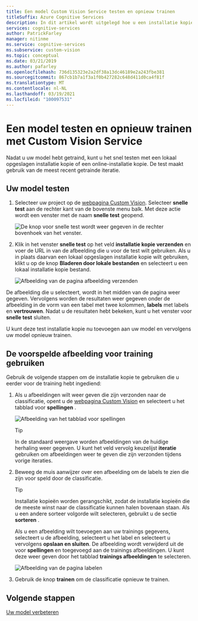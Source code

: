 ```yaml
---
title: Een model Custom Vision Service testen en opnieuw trainen
titleSuffix: Azure Cognitive Services
description: In dit artikel wordt uitgelegd hoe u een installatie kopie kunt testen en deze vervolgens gebruikt om uw model in de Custom Vision-service te trainen.
services: cognitive-services
author: PatrickFarley
manager: nitinme
ms.service: cognitive-services
ms.subservice: custom-vision
ms.topic: conceptual
ms.date: 03/21/2019
ms.author: pafarley
ms.openlocfilehash: 736d135323e2a2df38a13dc46189e2a243fbe381
ms.sourcegitcommit: 867cb1b7a1f3a1f0b427282c648d411d0ca4f81f
ms.translationtype: MT
ms.contentlocale: nl-NL
ms.lasthandoff: 03/19/2021
ms.locfileid: "100097531"
---
```

# <a name="test-and-retrain-a-model-with-custom-vision-service"></a>Een model testen en opnieuw trainen met Custom Vision Service

Nadat u uw model hebt getraind, kunt u het snel testen met een lokaal opgeslagen installatie kopie of een online-installatie kopie. De test maakt gebruik van de meest recent getrainde iteratie.

## <a name="test-your-model"></a>Uw model testen

1. Selecteer uw project op de [webpagina Custom Vision](https://customvision.ai). Selecteer **snelle test** aan de rechter kant van de bovenste menu balk. Met deze actie wordt een venster met de naam **snelle test** geopend.

    ![De knop voor snelle test wordt weer gegeven in de rechter bovenhoek van het venster.](./media/test-your-model/quick-test-button.png)

2. Klik in het venster **snelle test** op het veld **installatie kopie verzenden** en voer de URL in van de afbeelding die u voor de test wilt gebruiken. Als u in plaats daarvan een lokaal opgeslagen installatie kopie wilt gebruiken, klikt u op de knop **Bladeren door lokale bestanden** en selecteert u een lokaal installatie kopie bestand.

    ![Afbeelding van de pagina afbeelding verzenden](./media/test-your-model/submit-image.png)

De afbeelding die u selecteert, wordt in het midden van de pagina weer gegeven. Vervolgens worden de resultaten weer gegeven onder de afbeelding in de vorm van een tabel met twee kolommen, **labels** met labels en **vertrouwen**. Nadat u de resultaten hebt bekeken, kunt u het venster voor **snelle test** sluiten.

U kunt deze test installatie kopie nu toevoegen aan uw model en vervolgens uw model opnieuw trainen.

## <a name="use-the-predicted-image-for-training"></a>De voorspelde afbeelding voor training gebruiken

Gebruik de volgende stappen om de installatie kopie te gebruiken die u eerder voor de training hebt ingediend:

1. Als u afbeeldingen wilt weer geven die zijn verzonden naar de classificatie, opent u de [webpagina Custom Vision](https://customvision.ai) en selecteert u het tabblad voor __spellingen__ .

    ![Afbeelding van het tabblad voor spellingen](./media/test-your-model/predictions-tab.png)

    > [!TIP]
    > In de standaard weergave worden afbeeldingen van de huidige herhaling weer gegeven. U kunt het veld vervolg keuzelijst __iteratie__ gebruiken om afbeeldingen weer te geven die zijn verzonden tijdens vorige iteraties.

2. Beweeg de muis aanwijzer over een afbeelding om de labels te zien die zijn voor speld door de classificatie.

    > [!TIP]
    > Installatie kopieën worden gerangschikt, zodat de installatie kopieën die de meeste winst naar de classificatie kunnen halen bovenaan staan. Als u een andere sorteer volgorde wilt selecteren, gebruikt u de sectie __sorteren__ .

    Als u een afbeelding wilt toevoegen aan uw trainings gegevens, selecteert u de afbeelding, selecteert u het label en selecteert u vervolgens __opslaan en sluiten__. De afbeelding wordt verwijderd uit de voor __spellingen__ en toegevoegd aan de trainings afbeeldingen. U kunt deze weer geven door het tabblad __trainings afbeeldingen__ te selecteren.

    ![Afbeelding van de pagina labelen](./media/test-your-model/tag-image.png)

3. Gebruik de knop __trainen__ om de classificatie opnieuw te trainen.

## <a name="next-steps"></a>Volgende stappen

[Uw model verbeteren](getting-started-improving-your-classifier.md)
